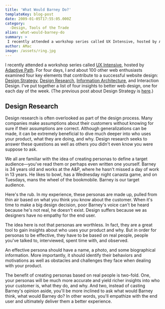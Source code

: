 ```yaml
---
title: 'What Would Barney Do?'
templateKey: blog-post
date: 2009-01-05T17:55:05.000Z
category: 
  -Design, Tools of the Trade
alias: what-would-barney-do
summary: > 
 I recently attended a workshop series called UX Intensive, hosted by Adaptive Path.
author: AMac
image: /assets/ring.jpg
---
```


I recently attended a workshop series called [UX Intensive](http://adaptivepath.com/events/2009/uxi/), hosted by [Adaptive Path](http://adaptivepath.com/). For four days, I and about 100 other web enthusiasts examined four key elements that contribute to a successful website design: [Design Strategy](/2008/12/15/scope-little-goes-long-way), [Design Research](/2009/01/05/what-would-barney-do), [Information Architecture](/2009/01/28/metadata), and Interaction Design. I've put together a list of four insights to better web design, one for each day of the week. (The previous post about Design Strategy is [here](/2008/12/15/scope-little-goes-long-way).)

Design Research
---------------

Design research is often overlooked as part of the design process. Many companies make assumptions about their customers without knowing for sure if their assumptions are correct. Although generalizations can be made, it can be extremely beneficial to dive much deeper into who uses your product, what they are doing, and why. Design research seeks to answer these questions as well as others you didn't even know you were suppose to ask.

We all are familiar with the idea of creating personas to define a target audience—you've read them or perhaps even written one yourself. Barney is 34 years old and works at the A&P, where he hasn't missed a day of work in 13 years. He likes to bowl, has a Wednesday night canasta game, and on Tuesdays, mans the wheel of the bookmobile. Barney is our target audience.

Here's the rub. In my experience, these personas are made up, pulled from thin air based on what you think you know about the customer. When it's time to make a big design decision, poor Barney's voice can't be heard because he's not real, he doesn't exist. Design suffers because we as designers have no empathy for the end user.

The idea here is not that personas are worthless. In fact, they are a great tool to gain insights about who uses your product and why. But in order for personas to be effective, they have to be based on real people, people you've talked to, interviewed, spent time with, and observed.

An effective persona should have a name, a photo, and some biographical information. More importantly, it should identify their behaviors and motivations as well as obstacles and challenges they face when dealing with your product. 

The benefit of creating personas based on real people is two-fold. One, your personas will be much more accurate and yield richer insights into who your customer is, what they do, and why. And two, instead of casting Barney's opinion aside, you'll be more inclined to ask what would Barney think, what would Barney do? In other words, you'll empathize with the end user and ultimately deliver them a better experience.